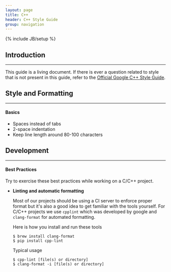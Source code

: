 ```yaml
---
layout: page
title: C++
header: C++ Style Guide
group: navigation
---
```


{% include JB/setup %}

## Introduction

---

This guide is a living document.  If there is ever a question related to style that is not
present in this guide, refer to the [Official Google C++ Style Guide](https://google-styleguide.googlecode.com/svn/trunk/cppguide.html).

## Style and Formatting

---

#### Basics

* Spaces instead of tabs
* 2-space indentation
* Keep line length around 80-100 characters

## Development

---

#### Best Practices

Try to exercise these best practices while working on a C/C++ project.
 
* **Linting and automatic formatting**
    
    Most of our projects should be using a CI server to enforce proper format but it's also
    a good idea to get familiar with the tools yourself.  For C/C++ projects we use `cpplint`
    which was developed by google and `clang-format` for automated formatting.
    
    Here is how you install and run these tools
    
    ```
    $ brew install clang-format
    $ pip install cpp-lint
    ```
    
    Typical usage
    
    ```
    $ cpp-lint [file(s) or directory]
    $ clang-format -i [file(s) or directory]
    ```
  